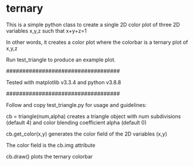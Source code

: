 # ternary
This is a simple python class to create a single 2D color plot of three 2D variables x,y,z such that x+y+z=1

In other words, it creates a color plot where the colorbar is a ternary plot of x,y,z

Run test_triangle to produce an example plot.

###################################

Tested with matplotlib v3.3.4 and python v3.8.8

###################################

Follow and copy test_triangle.py for usage and guidelines:

cb = triangle(num,alpha) creates a triangle object with num subdivisions (default 4) and color blending coefficient alpha (default 0)

cb.get_color(x,y) generates the color field of the 2D variables (x,y)

The color field is the cb.img attribute

cb.draw() plots the ternary colorbar

